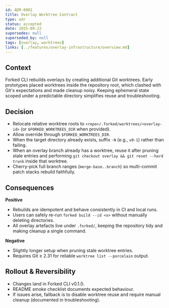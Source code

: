 ```yaml
---
id: ADR-0001
title: Overlay Worktree Contract
type: adr
status: accepted
date: 2025-09-22
supersedes: null
superseded_by: null
tags: [overlay, worktrees]
links: [../features/overlay-infrastructure/overview.md]
---
```


## Context
Forked CLI rebuilds overlays by creating additional Git worktrees. Early prototypes placed worktrees inside the repository root, which clashed with Git's expectations and made cleanup noisy. Keeping ephemeral state scoped under a predictable directory simplifies reuse and troubleshooting.

## Decision
- Relocate relative worktree roots to `<repo>/.forked/worktrees/<overlay-id>` (or `$FORKED_WORKTREES_DIR` when provided).
- Allow override through `$FORKED_WORKTREES_DIR`.
- When the target directory already exists, suffix `-N` (e.g., `v0-1`) rather than failing.
- When an overlay branch already has a worktree, reuse it after pruning stale entries and performing `git checkout overlay && git reset --hard trunk` inside that worktree.
- Cherry-pick full branch ranges (`merge-base..branch`) so multi-commit patch stacks rebuild faithfully.

## Consequences
**Positive**
- Rebuilds are idempotent and behave consistently in CI and local runs.
- Users can safely re-run `forked build --id <x>` without manually deleting directories.
- All overlay artefacts live under `.forked/`, keeping the repository tidy and making cleanup a single command.

**Negative**
- Slightly longer setup when pruning stale worktree entries.
- Requires Git ≥ 2.31 for reliable `worktree list --porcelain` output.

## Rollout & Reversibility
- Changes land in Forked CLI v0.1.0.
- README smoke checklist documents expected behaviour.
- If issues arise, fallback is to disable worktree reuse and require manual cleanup (documented in troubleshooting).
